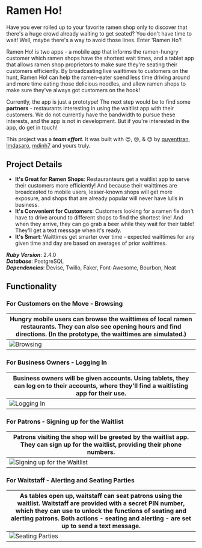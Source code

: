 # Ramen Ho!

Have you ever rolled up to your favorite ramen shop only to discover that there's a huge crowd already waiting to get seated? You don't have time to wait! Well, maybe there's a way to avoid those lines. Enter 'Ramen Ho'!

Ramen Ho! is two apps - a mobile app that informs the ramen-hungry customer which ramen shops have the shortest wait times, and a tablet app that allows ramen shop proprietors to make sure they're seating their customers efficiently. By broadcasting live waittimes to customers on the hunt, Ramen Ho! can help the ramen-eater spend less time driving around and more time eating those delicious noodles, and allow ramen shops to make sure they've always got customers on the hook!

Currently, the app is just a prototype! The next step would be to find some __partners__ - restaurants interesting in using the waitlist app with their customers. We do not currently have the bandwidth to pursue these interests, and the app is not in development. But if you're interested in the app, do get in touch!

This project was a ___team effort___. It was built with :heart_eyes:, :cry:, & :sweat: by [quyenttran](https://github.com/quyenttran), [lmdasaro](https://github.com/lmdasaro), [mdinh7](https://github.com/mdinh7) and yours truly.

## Project Details

* __It's Great for Ramen Shops__: Restauranteurs get a waitlist app to serve their customers more efficiently! And because their waittimes are broadcasted to mobile users, lesser-known shops will get more exposure, and shops that are already popular will never have lulls in business.
* __It's Convenient for Customers__: Customers looking for a ramen fix don't have to drive around to different shops to find the shortest line! And when they arrive, they can go grab a beer while they wait for their table! They'll get a text message when it's ready.
* __It's Smart__: Waittimes get smarter over time - expected waittimes for any given time and day are based on averages of prior waittimes.

___Ruby Version___: 2.4.0  
___Database___: PostgreSQL  
___Dependencies___: Devise, Twilio, Faker, Font-Awesome, Bourbon, Neat

## Functionality

### For Customers on the Move - Browsing
Hungry mobile users can browse the waittimes of local ramen restaurants. They can also see opening hours and find directions. (In the prototype, the waittimes are simulated.) | 
------------------------------ | 
![Browsing](https://github.com/pnewsam/ramen-ho/blob/master/readme_assets/browsing_desktop.gif "Browsing") |

### For Business Owners - Logging In
Business owners will be given accounts. Using tablets, they can log on to their accounts, where they'll find a waitlisting app for their use. |
------------------------------ | 
![Logging In](https://github.com/pnewsam/ramen-ho/blob/master/readme_assets/logging_in.gif "Logging In") |

### For Patrons - Signing up for the Waitlist
Patrons visiting the shop will be greeted by the waitlist app. They can sign up for the waitlist, providing their phone numbers. |
------------------------------ |
![Signing up for the Waitlist](https://github.com/pnewsam/ramen-ho/blob/master/readme_assets/adding_parties.gif "Signing up for the Waitlist") |

### For Waitstaff - Alerting and Seating Parties
As tables open up, waitstaff can seat patrons using the waitlist. Waitstaff are provided with a secret PIN number, which they can use to unlock the functions of seating and alerting patrons. Both actions - seating and alerting - are set up to send a text message. |
------------------------------ | 
![Seating Parties](https://github.com/pnewsam/ramen-ho/blob/master/readme_assets/seating_parties.gif "Seating Parties") |
